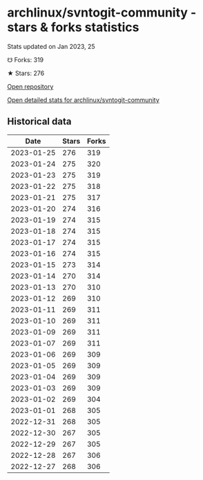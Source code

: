 # archlinux/svntogit-community - stars & forks statistics

Stats updated on Jan 2023, 25

☋ Forks: 319

★ Stars: 276

[Open repository](https://github.com/archlinux/svntogit-community)

[Open detailed stats for archlinux/svntogit-community](https://reviewgithub.com/rep/archlinux/svntogit-community)

## Historical data
| Date | Stars | Forks |
|------|-------|-------|
| 2023-01-25 | 276 | 319 | 
| 2023-01-24 | 275 | 320 | 
| 2023-01-23 | 275 | 319 | 
| 2023-01-22 | 275 | 318 | 
| 2023-01-21 | 275 | 317 | 
| 2023-01-20 | 274 | 316 | 
| 2023-01-19 | 274 | 315 | 
| 2023-01-18 | 274 | 315 | 
| 2023-01-17 | 274 | 315 | 
| 2023-01-16 | 274 | 315 | 
| 2023-01-15 | 273 | 314 | 
| 2023-01-14 | 270 | 314 | 
| 2023-01-13 | 270 | 310 | 
| 2023-01-12 | 269 | 310 | 
| 2023-01-11 | 269 | 311 | 
| 2023-01-10 | 269 | 311 | 
| 2023-01-09 | 269 | 311 | 
| 2023-01-07 | 269 | 311 | 
| 2023-01-06 | 269 | 309 | 
| 2023-01-05 | 269 | 309 | 
| 2023-01-04 | 269 | 309 | 
| 2023-01-03 | 269 | 309 | 
| 2023-01-02 | 269 | 304 | 
| 2023-01-01 | 268 | 305 | 
| 2022-12-31 | 268 | 305 | 
| 2022-12-30 | 267 | 305 | 
| 2022-12-29 | 267 | 305 | 
| 2022-12-28 | 267 | 306 | 
| 2022-12-27 | 268 | 306 | 

